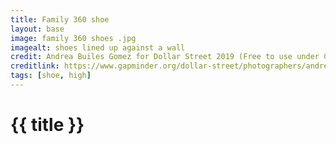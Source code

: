 ```yaml
---
title: Family 360 shoe
layout: base
image: family 360 shoes .jpg
imagealt: shoes lined up against a wall
credit: Andrea Builes Gomez for Dollar Street 2019 (Free to use under CC BY 4.0)
creditlink: https://www.gapminder.org/dollar-street/photographers/andrea-builes-gomez?
tags: [shoe, high]
---
```


# {{ title }}